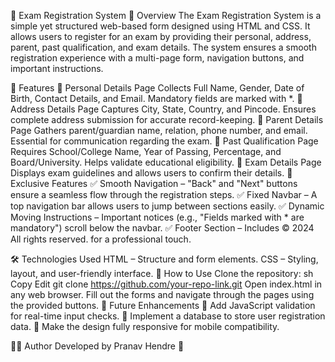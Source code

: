 📌 Exam Registration System
📖 Overview
The Exam Registration System is a simple yet structured web-based form designed using HTML and CSS. It allows users to register for an exam by providing their personal, address, parent, past qualification, and exam details. The system ensures a smooth registration experience with a multi-page form, navigation buttons, and important instructions.

🚀 Features
🔹 Personal Details Page
Collects Full Name, Gender, Date of Birth, Contact Details, and Email.
Mandatory fields are marked with *.
🔹 Address Details Page
Captures City, State, Country, and Pincode.
Ensures complete address submission for accurate record-keeping.
🔹 Parent Details Page
Gathers parent/guardian name, relation, phone number, and email.
Essential for communication regarding the exam.
🔹 Past Qualification Page
Requires School/College Name, Year of Passing, Percentage, and Board/University.
Helps validate educational eligibility.
🔹 Exam Details Page
Displays exam guidelines and allows users to confirm their details.
🎯 Exclusive Features
✅ Smooth Navigation – "Back" and "Next" buttons ensure a seamless flow through the registration steps.
✅ Fixed Navbar – A top navigation bar allows users to jump between sections easily.
✅ Dynamic Moving Instructions – Important notices (e.g., "Fields marked with * are mandatory") scroll below the navbar.
✅ Footer Section – Includes © 2024 All rights reserved. for a professional touch.

🛠️ Technologies Used
HTML – Structure and form elements.
CSS – Styling, layout, and user-friendly interface.
📌 How to Use
Clone the repository:
sh
Copy
Edit
git clone https://github.com/your-repo-link.git
Open index.html in any web browser.
Fill out the forms and navigate through the pages using the provided buttons.
📌 Future Enhancements
🔹 Add JavaScript validation for real-time input checks.
🔹 Implement a database to store user registration data.
🔹 Make the design fully responsive for mobile compatibility.

👨‍💻 Author
Developed by Pranav Hendre 🚀
